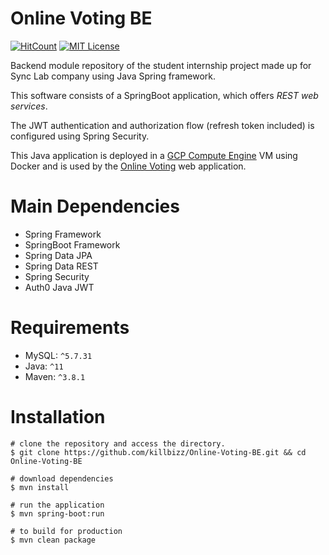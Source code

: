 # Online Voting BE
[![HitCount](https://hits.dwyl.com/killbizz/Online-Voting-BE.svg?style=flat-square)](http://hits.dwyl.com/killbizz/Online-Voting-BE)
[![MIT License][license-shield]][license-url]

Backend module repository of the student internship project made up for Sync Lab company using Java Spring framework.

This software consists of a SpringBoot application, which offers *REST web services*.

The JWT authentication and authorization flow (refresh token included) is configured using Spring Security.

This Java application is deployed in a [GCP Compute Engine](https://cloud.google.com/compute?hl=it) VM using Docker and is used by the [Online Voting](https://github.com/killbizz/Online-Voting-React-FE) web application.

# Main Dependencies

- Spring Framework
- SpringBoot Framework
- Spring Data JPA
- Spring Data REST
- Spring Security
- Auth0 Java JWT

# Requirements

- MySQL: `^5.7.31`
- Java: `^11`
- Maven: `^3.8.1`

# Installation

```shell
# clone the repository and access the directory.
$ git clone https://github.com/killbizz/Online-Voting-BE.git && cd Online-Voting-BE

# download dependencies
$ mvn install

# run the application
$ mvn spring-boot:run

# to build for production
$ mvn clean package
```

<!-- MARKDOWN LINKS & IMAGES -->
<!-- https://www.markdownguide.org/basic-syntax/#reference-style-links -->
[license-shield]: https://img.shields.io/github/license/killbizz/Online-Voting-BE.svg?style=for-the-badge
[license-url]: https://github.com/killbizz/Online-Voting-BE/blob/main/LICENSE
